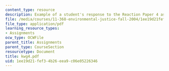 ```yaml
---
content_type: resource
description: Example of a student's response to the Reaction Paper 4 assignment.
file: /media/courses/11-368-environmental-justice-fall-2004/1ee19d21fef34b26eea9c06e05226346_kwg4.pdf
file_type: application/pdf
learning_resource_types:
- Assignments
ocw_type: OCWFile
parent_title: Assignments
parent_type: CourseSection
resourcetype: Document
title: kwg4.pdf
uid: 1ee19d21-fef3-4b26-eea9-c06e05226346
---
```

